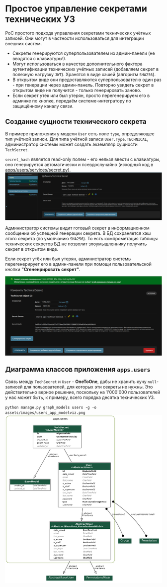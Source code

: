 # Простое управление секретами технических УЗ

PoC простого подхода управления секретами технических учётных записей. Они могут в частности использоваться для
интеграции внешних систем.

- Секреты генерируются суперпользователем из админ-панели (не вводятся с клавиатуры!).
- Могут использоваться в качестве дополнительного фактора аутентификации технических учётных записей
  (добавляем секрет в полезную нагрузку `JWT`). Хранятся в виде хэшей (алгоритм `SHA256`).
- В открытом виде они предоставляются суперпользователю один раз - при генерации через админ-панель.
  Повторно увидеть секрет в открытом виде не получится - только генерировать заново.
- Если секрет утёк или был утерян, просто перегенерируем его в админке по кнопке,
  передаём системе-интегратору по защищённому каналу связи.

## Создание сущности технического секрета

В примере приложения у модели `User` есть поле `type`, определяющее тип учётной записи.
Для типа учётной записи `User.Type.TECHNICAL`, администратор системы может создать экземпляр сущности `TechSecret`.

`secret_hash` является read-only полем - его нельзя ввести с клавиатуры, оно генерируется
автоматически и псевдослучайно (исходный код в [apps/users/services/secret.py](apps/users/services/secret.py)).
<img alt="tech_secret_create" src="assets/images/tech_secret_create.png"/>

Администратор системы видит готовый секрет в информационном сообщении об успещной генерации секрета.
В БД сохраняется хэш этого секрета (по умолчанию `SHA256`). То есть компрометация таблицы технических секретов БД не
позволит злоумышленнику получить секрет в открытом виде.

Если секрет утёк или был утерян, администратор системы перегенерирует его в админ-панели при помощи пользовательской
кнопки **"Сгененрировать секрет"**.

<img alt="tech_secret_added" src="assets/images/tech_secret_added.png"/>

## Диаграмма классов приложения `apps.users`

Связь между `TechSecret` и `User` - **OneToOne**, дабы не хранить кучу `null`-записей для пользователей, для которых
эти секреты не нужны. Это действительно верное решение, поскольку на 1'000'000 пользователей у нас может быть,
к примеру, всего порядка десятка технических УЗ.

`python manage.py graph_models users -g -o assets/images/users_app_modelviz.png`
<img alt="users_app_modelviz" src="assets/images/users_app_modelviz.png" width="600"/>


